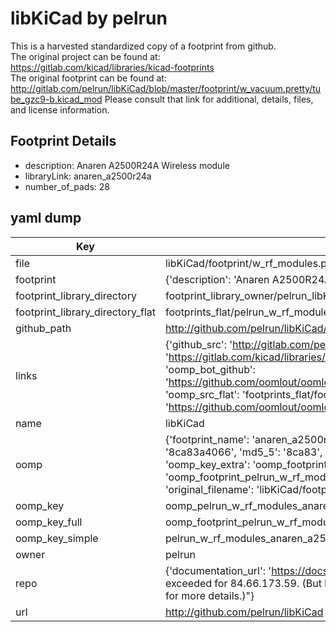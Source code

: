# libKiCad by pelrun  
This is a harvested standardized copy of a footprint from github.  
The original project can be found at:  
https://gitlab.com/kicad/libraries/kicad-footprints  
The original footprint can be found at:
http://gitlab.com/pelrun/libKiCad/blob/master/footprint/w_vacuum.pretty/tube_gzc9-b.kicad_mod
Please consult that link for additional, details, files, and license information.  
## Footprint Details
* description: Anaren A2500R24A Wireless module  
* libraryLink: anaren_a2500r24a  
* number_of_pads: 28  
## yaml dump  
| Key | Value |  
| --- | --- |  
| file | libKiCad/footprint/w_rf_modules.pretty/anaren_a2500r24a.kicad_mod |  
| footprint | {'description': 'Anaren A2500R24A Wireless module', 'libraryLink': 'anaren_a2500r24a', 'number_of_pads': 28} |  
| footprint_library_directory | footprint_library_owner/pelrun_libKiCad |  
| footprint_library_directory_flat | footprints_flat/pelrun_w_rf_modules_anaren_a2500r24a/working |  
| github_path | http://github.com/pelrun/libKiCad/blob/master/footprint/w_rf_modules.pretty/anaren_a2500r24a.kicad_mod |  
| links | {'github_src': 'http://gitlab.com/pelrun/libKiCad/blob/master/footprint/w_vacuum.pretty/tube_gzc9-b.kicad_mod', 'github_src_repo': 'https://gitlab.com/kicad/libraries/kicad-footprints', 'oomp_bot': 'footprints/pelrun_w_rf_modules_anaren_a2500r24a/working', 'oomp_bot_github': 'https://github.com/oomlout/oomlout_oomp_footprint_bot/tree/main/footprints/pelrun_w_rf_modules_anaren_a2500r24a/working', 'oomp_src_flat': 'footprints_flat/footprints_flat/pelrun_w_rf_modules_anaren_a2500r24a/working', 'oomp_src_flat_github': 'https://github.com/oomlout/oomlout_oomp_footprint_src/tree/main/footprints_flat/pelrun_w_rf_modules_anaren_a2500r24a/working'} |  
| name | libKiCad |  
| oomp | {'footprint_name': 'anaren_a2500r24a', 'library_name': 'w_rf_modules', 'md5': '8ca83a4066acdfcc247f6839dc37be43', 'md5_10': '8ca83a4066', 'md5_5': '8ca83', 'md5_6': '8ca83a', 'oomp_key': 'oomp_pelrun_w_rf_modules_anaren_a2500r24a', 'oomp_key_extra': 'oomp_footprint_pelrun_w_rf_modules_anaren_a2500r24a', 'oomp_key_full': 'oomp_footprint_pelrun_w_rf_modules_anaren_a2500r24a_8ca83a', 'oomp_key_simple': 'pelrun_w_rf_modules_anaren_a2500r24a', 'original_filename': 'libKiCad/footprint/w_rf_modules.pretty/anaren_a2500r24a.kicad_mod', 'owner_name': 'pelrun'} |  
| oomp_key | oomp_pelrun_w_rf_modules_anaren_a2500r24a |  
| oomp_key_full | oomp_footprint_pelrun_w_rf_modules_anaren_a2500r24a |  
| oomp_key_simple | pelrun_w_rf_modules_anaren_a2500r24a |  
| owner | pelrun |  
| repo | {'documentation_url': 'https://docs.github.com/rest/overview/resources-in-the-rest-api#rate-limiting', 'message': "API rate limit exceeded for 84.66.173.59. (But here's the good news: Authenticated requests get a higher rate limit. Check out the documentation for more details.)"} |  
| url | http://github.com/pelrun/libKiCad |  

